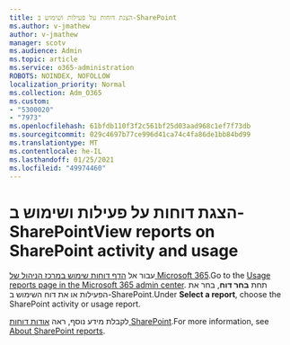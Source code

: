 ```yaml
---
title: הצגת דוחות על פעילות ושימוש ב-SharePoint
ms.author: v-jmathew
author: v-jmathew
manager: scotv
ms.audience: Admin
ms.topic: article
ms.service: o365-administration
ROBOTS: NOINDEX, NOFOLLOW
localization_priority: Normal
ms.collection: Adm_O365
ms.custom:
- "5300020"
- "7973"
ms.openlocfilehash: 61bfdb110f3f2c561bf25d03aad968c1ef7f73db
ms.sourcegitcommit: 029c4697b77ce996d41ca74c4fa86de1bb84bd99
ms.translationtype: MT
ms.contentlocale: he-IL
ms.lasthandoff: 01/25/2021
ms.locfileid: "49974460"
---
```

# <a name="view-reports-on-sharepoint-activity-and-usage"></a><span data-ttu-id="39a00-102">הצגת דוחות על פעילות ושימוש ב-SharePoint</span><span class="sxs-lookup"><span data-stu-id="39a00-102">View reports on SharePoint activity and usage</span></span>

<span data-ttu-id="39a00-103">עבור אל [הדף דוחות שימוש במרכז הניהול של Microsoft 365](https://admin.microsoft.com/AdminPortal/Home).</span><span class="sxs-lookup"><span data-stu-id="39a00-103">Go to the [Usage reports page in the Microsoft 365 admin center](https://admin.microsoft.com/AdminPortal/Home).</span></span> <span data-ttu-id="39a00-104">תחת **בחר דוח**, בחר את הפעילות או את דוח השימוש ב-SharePoint.</span><span class="sxs-lookup"><span data-stu-id="39a00-104">Under **Select a report**, choose the SharePoint activity or usage report.</span></span>

<span data-ttu-id="39a00-105">לקבלת מידע נוסף, ראה [אודות דוחות SharePoint](https://go.microsoft.com/fwlink/?linkid=875240).</span><span class="sxs-lookup"><span data-stu-id="39a00-105">For more information, see [About SharePoint reports](https://go.microsoft.com/fwlink/?linkid=875240).</span></span>
